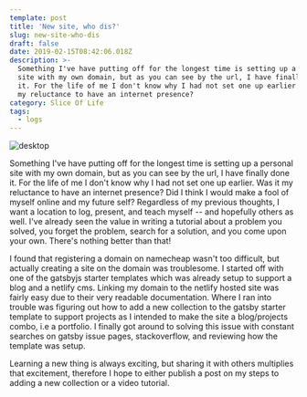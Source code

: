 ```yaml
---
template: post
title: 'New site, who dis?'
slug: new-site-who-dis
draft: false
date: 2019-02-15T08:42:06.018Z
description: >-
  Something I've have putting off for the longest time is setting up a personal
  site with my own domain, but as you can see by the url, I have finally done
  it. For the life of me I don't know why I had not set one up earlier. Was it
  my reluctance to have an internet presence? 
category: Slice Of Life
tags:
  - logs
---
```

![desktop](/media/desktop.jpg)


Something I've have putting off for the longest time is setting up a personal site with my own domain, but as you can see by the url, I have finally done it. For the life of me I don't know why I had not set one up earlier. Was it my reluctance to have an internet presence? Did I think I would make a fool of myself online and my future self? Regardless of my previous thoughts, I want a location to log, present, and teach myself -- and hopefully others as well. I've already seen the value in writing a tutorial about a problem you solved, you forget the problem, search for a solution, and you come upon your own. There's nothing better than that! 

I found that registering a domain on namecheap wasn't too difficult, but actually creating a site on the domain was troublesome. I started off with one of the gatsbyjs starter templates which was already setup to support a blog and a netlify cms. Linking my domain to the netlify hosted site was fairly easy due to their very readable documentation. Where I ran into trouble was figuring out how to add a new collection to the gatsby starter template to support projects as I intended to make the site a blog/projects combo, i.e a portfolio. I finally got around to solving this issue with constant searches on gatsby issue pages, stackoverflow, and reviewing how the template was setup. 

Learning a new thing is always exciting, but sharing it with others multiplies that excitement, therefore I hope to either publish a post on my steps to adding a new collection or a video tutorial. 
